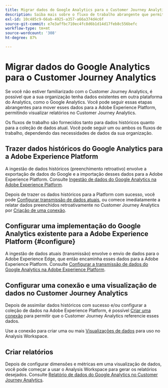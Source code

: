 ```yaml
---
title: Migrar dados do Google Analytics para o Customer Journey Analytics
description: Saiba mais sobre o fluxo de trabalho abrangente que permite mover dados do Google Analytics para a Adobe Experience Platform e visualizar relatórios no Customer Journey Analytics.
exl-id: 10c485c9-66ab-4925-a357-a66a374d4c6f
source-git-commit: e7e3affbc710ec4fc8d6b1d14d17feb8c556befc
workflow-type: tm+mt
source-wordcount: '308'
ht-degree: 87%

---
```


# Migrar dados do Google Analytics para o Customer Journey Analytics

Se você não estiver familiarizado com o Customer Journey Analytics, é possível que a sua organização tenha dados existentes em outra plataforma do Analytics, como o Google Analytics. Você pode seguir essas etapas abrangentes para mover esses dados para a Adobe Experience Platform, permitindo visualizar relatórios no Customer Journey Analytics.

Os fluxos de trabalho são fornecidos tanto para dados históricos quanto para a coleção de dados atual. Você pode seguir um ou ambos os fluxos de trabalho, dependendo das necessidades de dados da sua organização.

## Trazer dados históricos do Google Analytics para a Adobe Experience Platform

A ingestão de dados históricos (preenchimento retroativo) envolve a exportação de dados do Google e a importação desses dados para a Adobe Experience Platform. Consulte [Ingestão de dados do Google Analytics na Adobe Experience Platform](backfill.md).

Depois de trazer os dados históricos para a Platform com sucesso, você pode [Configurar transmissão de dados atuais](streaming.md), ou comece imediatamente a relatar dados preenchidos retroativamente no Customer Journey Analytics por [Criação de uma conexão](/help/connections/create-connection.md).

## Configurar uma implementação do Google Analytics existente para a Adobe Experience Platform {#configure}

A ingestão de dados atuais (transmissão) envolve o envio de dados para o Adobe Experience Edge, que então encaminha esses dados para a Adobe Experience Platform. Consulte [Configurar a transmissão de dados do Google Analytics na Adobe Experience Platform](streaming.md).

## Configurar uma conexão e uma visualização de dados no Customer Journey Analytics

Depois de assimilar dados históricos com sucesso e/ou configurar a coleção de dados na Adobe Experience Platform, é possível [Criar uma conexão](/help/connections/create-connection.md) para permitir que o Customer Journey Analytics referencie esses dados.

Use a conexão para criar uma ou mais [Visualizações de dados](/help/data-views/create-dataview.md) para uso no Analysis Workspace.

## Criar relatórios

Depois de configurar dimensões e métricas em uma visualização de dados, você pode começar a usar o Analysis Workspace para gerar os relatórios desejados. Consulte [Relatório de dados do Google Analytics no Customer Journey Analytics](report.md).
